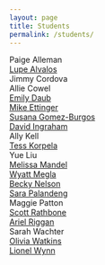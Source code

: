 ```yaml
---
layout: page
title: Students
permalink: /students/
---
```


Paige Alleman<br>
[Lupe Alvalos](https://lupitasnoticias.wordpress.com/category/form/)<br>
Jimmy Cordova<br>
Allie Cowel<br>
[Emily Daub](http://emilydaub.weebly.com/blog/category/form)<br>
[Mike Ettinger](https://michaelettinger.wordpress.com/)<br>
[Susana Gomez-Burgos](https://suenosinmarcesibles.wordpress.com/)<br>
[David Ingraham](https://davidingrahamblog.wordpress.com/)<br>
Ally Kell<br>
[Tess Korpela](https://tesskorpela.wordpress.com/)<br>
Yue Liu<br>
[Melissa Mandel](https://sillysalamanderblog.wordpress.com/)<br>
[Wyatt Megla](https://meglawordpress.wordpress.com/category/form/)<br>
[Becky Nelson](https://rebeccajonelson.wordpress.com/)<br>
[Sara Palandeng](https://spalandengform.wordpress.com/)<br>
Maggie Patton<br>
[Scott Rathbone](https://serathbone.wordpress.com/)<br>
[Ariel Riggan](https://followtheworkwithariel.wordpress.com/form-atls-3100/)<br>
Sarah Wachter<br>
[Olivia Watkins](http://oliviawatkins0.wixsite.com/mysite-1)<br>
[Lionel Wynn](http://wynn.space/index.php/what-im-up-to/)<br>